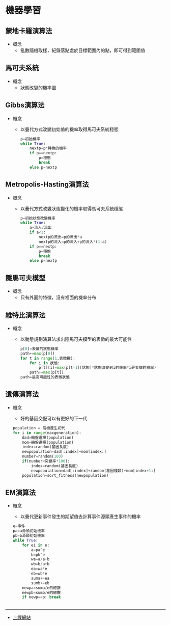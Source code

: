 # 機器學習
## 蒙地卡羅演算法
- 概念
    - 亂數隨機取樣，紀錄落點處於目標範圍內的點，即可得到範圍值
## 馬可夫系統
- 概念
    - 狀態改變的機率圖
## Gibbs演算法
- 概念
    - 以疊代方式改變初始值的機率取得馬可夫系統穩態
    
        ```py
        p=初始機率
        while True:
            nextp=p*轉換的機率
            if p==nextp:
                p=穩態
                break
            else p=nextp
        ```
## Metropolis-Hasting演算法
- 概念
    - 以疊代方式改變狀態變化的機率取得馬可夫系統穩態

        ```py
        p=初始狀態改變機率
        while True:
            a=流入/流出
            if a<1:
                nextp的流出=p的流出*a
                nextp的流入=p的流入+p的流入*(1-a)
            if p==nextp:
                p=穩態
                break
            else p=nextp
        ```
## 隱馬可夫模型
- 概念
    - 只有外面的特徵，沒有裡面的機率分布
## 維特比演算法
- 概念
    - 以動態規劃演算法求出隱馬可夫模型的表徵的最大可能性

        ```py
        p[0]=表徵的狀態機率
        path+=max(p[0])
        for t in range(1,表徵數):
            for i in 狀態:
                p[t][i]=max(p[t-1][狀態]*狀態改變到i的機率*i是表徵的機率)
            path+=max(p[t])
        path=最高可能性的表徵狀態
        ```
## 遺傳演算法
- 概念
    - 好的基因交配可以有更好的下一代

    ```py
    population = 隨機產生初代
    for i in range(maxgeneration):
        dad=輪盤選擇(population)
        mom=輪盤選擇(population)
        index=random(基因長度)
        newpopulation=dad[:index]+mom[index:]
        number=random(100)
        if(number<突變率*100):
            index=random(基因長度)
            newpopulation=dad[:index]+random(基因種類)+mom[index+1:]   
        population=sort_fitness(newpopulation)
    ```
## EM演算法
- 概念
    - 以疊代更新事件發生的期望值去計算事件源頭產生事件的機率

    ```py
    e=事件
    pa=a源頭初始機率
    pb=b源頭初始機率
    while True:
        for ei in e:
            a=pa^e
            b=pb^e
            wa=a/a+b
            wb=b/a+b
            ea=wa*e
            eb=wb*e
            suma+=ea
            sumb+=eb
        newpa=suma/e的總數
        newpb=sumb/e的總數
        if newp==p: break
    ```
## 
---
- [上課網站](https://gitlab.com/ccckmit/ai2/-/tree/master/python/10-machineLearning)